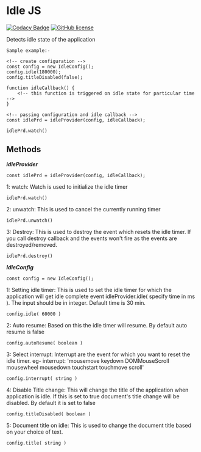 # Idle JS

[![Codacy Badge](https://api.codacy.com/project/badge/Grade/dd702ab0b3b44834ad7c7d9f65c64d99)](https://www.codacy.com/app/tushar/idle.js?utm_source=github.com&amp;utm_medium=referral&amp;utm_content=nimjetushar/idle.js&amp;utm_campaign=Badge_Grade)
[![GitHub license](https://img.shields.io/github/license/nimjetushar/idle.js.svg)](https://github.com/nimjetushar/idle.js/blob/master/LICENSE)

Detects idle state of the application

```
Sample example:-

<!-- create configuration -->
const config = new IdleConfig();
config.idle(180000);
config.titleDisabled(false);

function idleCallback() {
    <!-- this function is triggered on idle state for particular time  -->
}

<!-- passing configuration and idle callback -->
const idlePrd = idleProvider(config, idleCallback);

idlePrd.watch()

```

## Methods

**_idleProvider_**
```
const idlePrd = idleProvider(config, idleCallback);
```

1: watch: Watch is used to initialize the idle timer
```
idlePrd.watch()
```

2: unwatch: This is used to cancel the currently running timer
```
idlePrd.unwatch()
```

3: Destroy: This is used to destroy the event which resets the idle timer. If you call destroy callback and the events won't fire as the events are destroyed/removed.
```
idlePrd.destroy()
```

**_IdleConfig_**
```
const config = new IdleConfig();
```

1: Setting idle timer: This is used to set the idle timer for which the application will get idle complete event idleProvider.idle( specify time in ms ). The input should be in integer. Default time is 30 min.
```
config.idle( 60000 )
```

2: Auto resume: Based on this the idle timer will resume. By default auto resume is false
```
config.autoResume( boolean )
```

3: Select interrupt: Interrupt are the event for which you want to reset the idle timer. eg- interrupt: 'mousemove keydown DOMMouseScroll mousewheel mousedown touchstart touchmove scroll'
```
config.interrupt( string )
```

4: Disable Title change: This will change the title of the application when application is idle. If this is set to true document's title change will be disabled. By default it is set to false
```
config.titleDisabled( boolean )
```

5: Document title on idle: This is used to change the document title based on your choice of text.
```
config.title( string )
```
